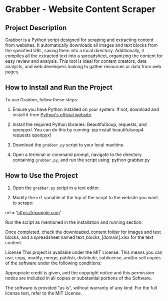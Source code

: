 # Grabber - Website Content Scraper

## Project Description
Grabber is a Python script designed for scraping and extracting content from websites. It automatically downloads all images and text blocks from the specified URL, saving them into a local directory. Additionally, it compiles all the extracted text into a spreadsheet, organizing the content for easy review and analysis. This tool is ideal for content creators, data analysts, and web developers looking to gather resources or data from web pages.

## How to Install and Run the Project
To use Grabber, follow these steps:

1. Ensure you have Python installed on your system. If not, download and install it from [Python's official website](https://www.python.org/downloads/).

2. Install the required Python libraries: BeautifulSoup, requests, and openpyxl. You can do this by running:
pip install beautifulsoup4 requests openpyxl


3. Download the `grabber.py` script to your local machine.

4. Open a terminal or command prompt, navigate to the directory containing `grabber.py`, and run the script using:
python grabber.py


## How to Use the Project
1. Open the `grabber.py` script in a text editor.

2. Modify the `url` variable at the top of the script to the website you want to scrape:

url = 'https://example.com'


Run the script as mentioned in the installation and running section.

Once completed, check the downloaded_content folder for images and text blocks, and a spreadsheet named text_blocks_[domain].xlsx for the text content.

License
This project is available under the MIT License. This means you can use, copy, modify, merge, publish, distribute, sublicense, and/or sell copies of the software under the following conditions:

Appropriate credit is given, and the copyright notice and this permission notice are included in all copies or substantial portions of the Software.

The software is provided "as is", without warranty of any kind.
For the full license text, refer to the MIT License.
